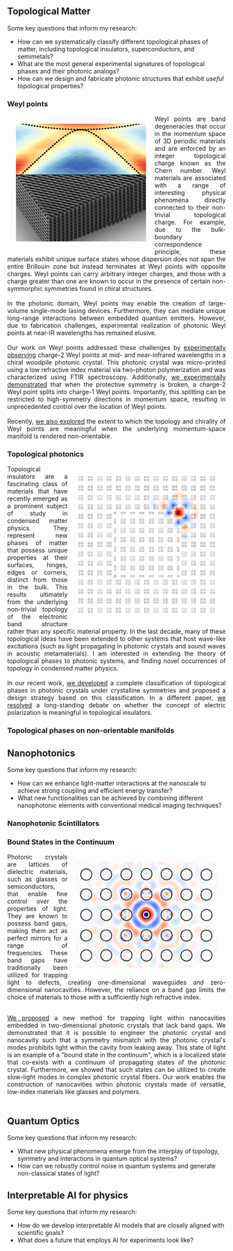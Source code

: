 
## Topological Matter
Some key questions that inform my research:
- How can we systematically classify different topological phases of matter, including topological insulators, superconductors, and semimetals?
- What are the most general experimental signatures of topological phases and their photonic analogs?
- How can we design and fabricate photonic structures that exhibit *useful* topological properties?

### Weyl points
<img align="left" src="https://raw.githubusercontent.com/sachin4594/svaidya.github.io/master/images/weyl.png" width="300" style="margin: 20px">
<div style="text-align: justify"> 
Weyl points are band degeneracies that occur in the momentum space of 3D periodic materials and are enforced by an integer topological charge known as the Chern number. Weyl materials are associated with a range of interesting physical phenomena directly connected to their non-trivial topological charge. For example, due to the bulk-boundary correspondence principle, these materials exhibit unique surface states whose dispersion does not span the entire Brillouin zone but instead terminates at Weyl points with opposite charges. Weyl points can carry arbitrary integer charges, and those with a charge greater than one are known to occur in the presence of certain non-symmorphic symmetries found in chiral structures.
<br/><br/>
In the photonic domain, Weyl points may enable the creation of large-volume single-mode lasing devices. Furthermore, they can mediate unique long-range interactions between embedded quantum emitters. However, due to fabrication challenges, experimental realization of photonic Weyl points at near-IR wavelengths has remained elusive.
<br/><br/>
Our work on Weyl points addressed these challenges by <a href="https://journals.aps.org/prl/abstract/10.1103/PhysRevLett.125.253902">experimentally observing</a> charge-2 Weyl points at mid- and near-infrared wavelengths in a chiral woodpile photonic crystal. This photonic crystal was micro-printed using a low refractive index material via two-photon polymerization and was characterized using FTIR spectroscopy. Additionally, <a href="https://onlinelibrary.wiley.com/doi/10.1002/lpor.202100452">we experimentally demonstrated</a> that when the protective symmetry is broken, a charge-2 Weyl point splits into charge-1 Weyl points. Importantly, this splitting can be restricted to high-symmetry directions in momentum space, resulting in unprecedented control over the location of Weyl points.
<br/><br/>
Recently, <a href="https://arxiv.org/abs/2310.18485">we also explored</a> the extent to which the topology and chirality of Weyl points are meaningful when the underlying momentum-space manifold is rendered non-orientable.
</div>

### Topological photonics
<img align="right" img src="https://raw.githubusercontent.com/sachin4594/svaidya.github.io/master/images/HOTI.gif" width="325" style="margin: 20px">
<div style="text-align: justify"> 
Topological insulators are a fascinating class of materials that have recently emerged as a prominent subject of study in condensed matter physics. They represent new phases of matter that possess unique properties at their surfaces, hinges, edges or corners, distinct from those in the bulk. This results ultimately from the underlying non-trivial topology of the electronic band structure rather than any specific material property. In the last decade, many of these topological ideas have been extended to other systems that host wave-like excitations (such as light propagating in photonic crystals and sound waves in acoustic metamaterials). I am interested in extending the theory of topological phases to photonic systems, and finding novel occurrences of topology in condensed matter physics.
<br/><br/>
In our recent work, <a href="https://journals.aps.org/prb/abstract/10.1103/PhysRevB.108.085116">we developed</a> a complete classification of topological phases in photonic crystals under crystalline symmetries and proposed a design strategy based on this classification. In a different paper, <a href="https://journals.aps.org/prl/abstract/10.1103/PhysRevLett.132.116602">we resolved</a> a long-standing debate on whether the concept of electric polarization is meaningful in topological insulators. 
</div>

### Topological phases on non-orientable manifolds

## Nanophotonics
Some key questions that inform my research:
- How can we enhance light-matter interactions at the nanoscale to achieve strong coupling and efficient energy transfer?
- What new functionalities can be achieved by combining different nanophotonic elements with conventional medical imaging techniques?

### Nanophotonic Scintillators

### Bound States in the Continuum
<img align="right" img src="https://raw.githubusercontent.com/sachin4594/svaidya.github.io/master/images/BIC.png" width="325" style="margin: 20px">
<div style="text-align: justify"> 
Photonic crystals are lattices of dielectric materials, such as glasses or semiconductors, that enable fine control over the properties of light. They are known to possess band gaps, making them act as perfect mirrors for a range of frequencies. These band gaps have traditionally been utilized for trapping light to defects, creating one-dimensional waveguides and zero-dimensional nanocavities. However, the reliance on a band gap limits the choice of materials to those with a sufficiently high refractive index.
<br/><br/>

<a href="https://journals.aps.org/prl/abstract/10.1103/PhysRevLett.127.023605">We proposed</a> a new method for trapping light within nanocavities embedded in two-dimensional photonic crystals that lack band gaps. We demonstrated that it is possible to engineer the photonic crystal and nanocavity such that a symmetry mismatch with the photonic crystal's modes prohibits light within the cavity from leaking away. This state of light is an example of a "bound state in the continuum", which is a localized state that co-exists with a continuum of propagating states of the photonic crystal. Furthermore, we showed that such states can be utilized to create slow-light modes in complex photonic crystal fibers. Our work enables the construction of nanocavities within photonic crystals made of versatile, low-index materials like glasses and polymers.
<br/><br/>
</div>

## Quantum Optics
Some key questions that inform my research:
- What new physical phenomena emerge from the interplay of topology, symmetry and interactions in quantum optical systems?
- How can we robustly control noise in quantum systems and generate non-classical states of light?

## Interpretable AI for physics
Some key questions that inform my research:
- How do we develop interpretable AI models that are closely aligned with scientific goals?
- What does a future that employs AI for experiments look like?
